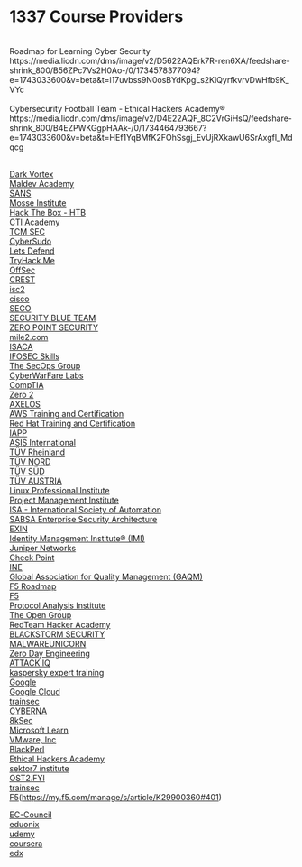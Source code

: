 # 1337 Course Providers
<br/>
Roadmap for Learning Cyber Security
<br/>
https://media.licdn.com/dms/image/v2/D5622AQErk7R-ren6XA/feedshare-shrink_800/B56ZPc7Vs2H0Ao-/0/1734578377094?e=1743033600&v=beta&t=l17uvbss9N0osBYdKpgLs2KiQyrfkvrvDwHfb9K_VYc<br/>
<br/>
Cybersecurity Football Team - Ethical Hackers Academy®
<br/>
https://media.licdn.com/dms/image/v2/D4E22AQF_8C2VrGiHsQ/feedshare-shrink_800/B4EZPWKGgpHAAk-/0/1734464793667?e=1743033600&v=beta&t=HEf1YqBMfK2FOhSsgj_EvUjRXkawU6SrAxgfl_Mdqcg<br/><br/>

[Dark Vortex](https://0xdarkvortex.dev)<br/>
[Maldev Academy](https://maldevacademy.com)<br/>
[SANS](https://sans.org)<br/>
[Mosse Institute](https://mosse-institute.com)<br/>
[Hack The Box - HTB](https://academy.hackthebox.com)<br/>
[CTI Academy](https://ctiacademy.org)<br/>
[TCM SEC](https://academy.tcm-sec.com)<br/>
[CyberSudo](https://academy.cybersudo.org)<br/>
[Lets Defend](https://app.letsdefend.io)<br/>
[TryHack Me](https://tryhackme.com)<br/>
[OffSec](https://offsec.com)<br/>
[CREST](https://crest-approved.org)<br/>
[isc2](https://isc2.org)<br/>
[cisco](https://cisco.com)<br/>
[SECO](https://seco-institute.org)<br/>
[SECURITY BLUE TEAM](https://securityblue.team)<br/>
[ZERO POINT SECURITY](https://training.zeropointsecurity.co.uk)<br/>
[mile2.com](https://mile2.com)<br/>
[ISACA](https://isaca.org)<br/>
[IFOSEC Skills](https://app.infosecinstitute.com)<br/>
[The SecOps Group](https://secops.group)<br/>
[CyberWarFare Labs](https://cyberwarfare.live)<br/>
[CompTIA](https://comptia.org)<br/>
[Zero 2](https://courses.zero2auto.com)<br/>
[AXELOS](https://axelos.com)<br/>
[AWS Training and Certification](https://aws.amazon.com/training)<br/>
[Red Hat Training and Certification](https://redhat.com/en/services/training-and-certification)<br/>
[IAPP](https://iapp.org/certify)<br/>
[ASIS International ](https://asisonline.org)<br/>
[TÜV Rheinland ](https://certipedia.com)<br/>
[TÜV NORD](https://tuev-nord.de/en/company)<br/>
[TÜV SÜD](https://tuvsud.com/en)<br/>
[TÜV AUSTRIA](https://en.tuv.at)<br/>
[Linux Professional Institute](https://lpi.org)<br/>
[Project Management Institute](https://pmi.org)<br/>
[ISA - International Society of Automation](https://isa.org/certification)<br/>
[SABSA Enterprise Security Architecture](https://sabsa.org/certification)<br/>
[EXIN](https://exin.com)<br/>
[Identity Management Institute® (IMI)](https://identitymanagementinstitute.org/certification)<br/>
[Juniper Networks](https://learningportal.juniper.net/juniper/default.aspx)<br/>
[Check Point](https://training-certifications.checkpoint.com/#)<br/>
[INE](https://ine.com)<br/>
[Global Association for Quality Management (GAQM)](https://gaqm.org)<br/>
[F5 Roadmap](https://view.ceros.com/f5/certification-roadmap/p/1)<br/>
[F5](https://my.f5.com/manage/s/article/K29900360#401)<br/>
[Protocol Analysis Institute](https://wcnacertification.com)<br/>
[The Open Group](https://opengroup.org)<br/>
[RedTeam Hacker Academy](https://redteamacademy.com)<br/>
[BLACKSTORM SECURITY](https://blackstormsecurity.com/certification)<br/>
[MALWAREUNICORN](https://malwareunicorn.org/#/workshops)<br/>
[Zero Day Engineering](https://zerodayengineering.com/training/index.html)<br/>
[ATTACK IQ](https://academy.attackiq.com)<br/>
[kaspersky expert training](https://xtraining.kaspersky.com)<br/>
[Google](https://grow.google)<br/>
[Google Cloud](https://cloud.google.com/learn)<br/>
[trainsec](https://trainsec.net)<br/>
[CYBERNA](https://cybernabeta.net)<br/>
[8kSec](https://8ksec.io/certifications)<br/>
[Microsoft Learn](https://learn.microsoft.com)<br/>
[VMware, Inc](https://itacademy.vmware.com)<br/>
[BlackPerl](https://academy.blackperldfir.com/)<br/>
[Ethical Hackers Academy](https://ethicalhacksacademy.com)<br/>
[sektor7 institute](https://institute.sektor7.net)<br/>
[OST2.FYI](https://ost2.fyi/Home.html)<br/>
[trainsec](https://trainsec.net)<br/>
[F5](https://view.ceros.com/f5/certification-roadmap/p/9?heightOverride=740)(https://my.f5.com/manage/s/article/K29900360#401)


[EC-Council](https://eccouncil.org)<br/>
[eduonix](https://eduonix.com)<br/>
[udemy](https://udemy.com)<br/>
[coursera](https://coursera.org)<br/>
[edx](https://edx.org)<br/>
